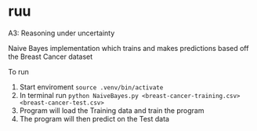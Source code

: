 # ruu
A3: Reasoning under uncertainty

Naive Bayes implementation which trains and makes predictions based off the Breast Cancer dataset

To run 

1. Start enviroment `source .venv/bin/activate`
2. In terminal run `python NaiveBayes.py <breast-cancer-training.csv> <breast-cancer-test.csv>`
3. Program will load the Training data and train the program
4. The program will then predict on the Test data 

